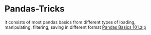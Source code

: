 # Pandas-Tricks
It consists of most pandas basics from different types of loading, manipulating, filtering, saving in different format 
[Pandas Basics 101.zip](https://github.com/Kwame09/Pandas-Tricks/files/9337555/Pandas.Basics.101.zip)
